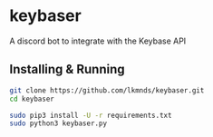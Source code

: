 # keybaser
A discord bot to integrate with the Keybase API

## Installing & Running

```sh
git clone https://github.com/lkmnds/keybaser.git
cd keybaser

sudo pip3 install -U -r requirements.txt
sudo python3 keybaser.py
```
